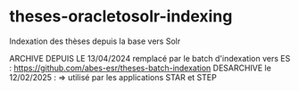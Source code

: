 # theses-oracletosolr-indexing
Indexation des thèses depuis la base vers Solr

ARCHIVE DEPUIS LE 13/04/2024
remplacé par le batch d'indexation vers ES : https://github.com/abes-esr/theses-batch-indexation
DESARCHIVE le 12/02/2025 : 
=> utilisé par les applications STAR et STEP
